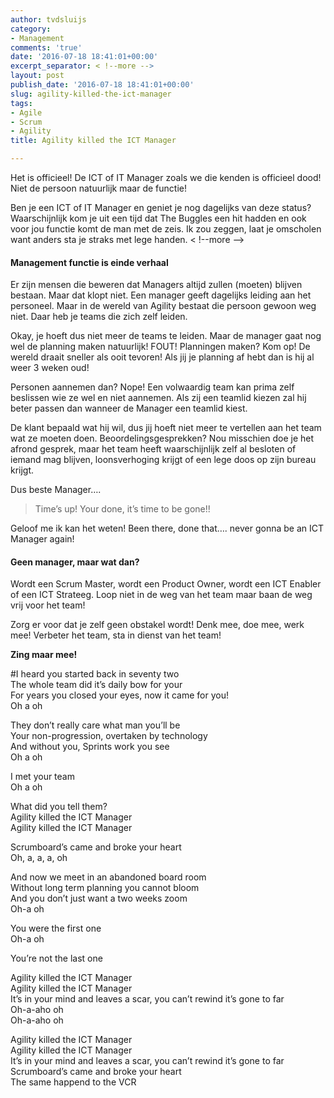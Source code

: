 ```yaml
---
author: tvdsluijs
category:
- Management
comments: 'true'
date: '2016-07-18 18:41:01+00:00'
excerpt_separator: < !--more -->
layout: post
publish_date: '2016-07-18 18:41:01+00:00'
slug: agility-killed-the-ict-manager
tags:
- Agile
- Scrum
- Agility
title: Agility killed the ICT Manager

---
```

Het is officieel! De ICT of IT Manager zoals we die kenden is officieel dood!
Niet de persoon natuurlijk maar de functie!

Ben je een ICT of IT Manager en geniet je nog dagelijks van deze status?
Waarschijnlijk kom je uit een tijd dat The Buggles een hit hadden en ook voor
jou functie komt de man met de zeis. Ik zou zeggen, laat je omscholen want
anders sta je straks met lege handen.
< !--more -->
#### Management functie is einde verhaal

Er zijn mensen die beweren dat Managers altijd zullen (moeten) blijven
bestaan. Maar dat klopt niet. Een manager geeft dagelijks leiding aan het
personeel. Maar in de wereld van Agility bestaat die persoon gewoon weg niet.
Daar heb je teams die zich zelf leiden.

Okay, je hoeft dus niet meer de teams te leiden. Maar de manager gaat nog wel
de planning maken natuurlijk! FOUT! Planningen maken? Kom op! De wereld draait
sneller als ooit tevoren! Als jij je planning af hebt dan is hij al weer 3
weken oud!

Personen aannemen dan? Nope! Een volwaardig team kan prima zelf beslissen wie
ze wel en niet aannemen. Als zij een teamlid kiezen zal hij beter passen dan
wanneer de Manager een teamlid kiest.

De klant bepaald wat hij wil, dus jij hoeft niet meer te vertellen aan het
team wat ze moeten doen. Beoordelingsgesprekken? Nou misschien doe je het
afrond gesprek, maar het team heeft waarschijnlijk zelf al besloten of iemand
mag blijven, loonsverhoging krijgt of een lege doos op zijn bureau krijgt.

Dus beste Manager….

> Time’s up! Your done, it’s time to be gone!!

Geloof me ik kan het weten! Been there, done that…. never gonna be an ICT
Manager again!

#### Geen manager, maar wat dan?

Wordt een Scrum Master, wordt een Product Owner, wordt een ICT Enabler of een
ICT Strateeg. Loop niet in de weg van het team maar baan de weg vrij voor het
team!

Zorg er voor dat je zelf geen obstakel wordt! Denk mee, doe mee, werk mee!
Verbeter het team, sta in dienst van het team!

 **Zing maar mee!**

#I heard you started back in seventy two  
The whole team did it’s daily bow for your  
For years you closed your eyes, now it came for you!  
Oh a oh

They don’t really care what man you’ll be  
Your non-progression, overtaken by technology  
And without you, Sprints work you see  
Oh a oh

I met your team  
Oh a oh

What did you tell them?  
Agility killed the ICT Manager  
Agility killed the ICT Manager

Scrumboard’s came and broke your heart  
Oh, a, a, a, oh

And now we meet in an abandoned board room  
Without long term planning you cannot bloom  
And you don’t just want a two weeks zoom  
Oh-a oh

You were the first one  
Oh-a oh

You’re not the last one

Agility killed the ICT Manager  
Agility killed the ICT Manager  
It’s in your mind and leaves a scar, you can’t rewind it’s gone to far  
Oh-a-aho oh  
Oh-a-aho oh

Agility killed the ICT Manager  
Agility killed the ICT Manager  
It’s in your mind and leaves a scar, you can’t rewind it’s gone to far  
Scrumboard’s came and broke your heart  
The same happend to the VCR

